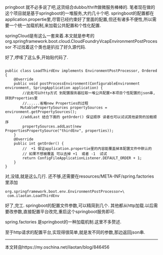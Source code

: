 pringboot 就不必多说了吧,这货结合dubbo/thrift做微服务棒棒的. 笔者现在做的这个项目就是基于springboot的一堆服务,大约几十个吧. springboot的配置都在application.propertie里,尽管已经约束好了里面的配置,但还有诸多不便性,所以需要一个统一加载机制,来加载公共配置和个性化配置.

springCloud是有这么一套来着.本文就是参考的org.springframework.boot.cloud.CloudFoundryVcapEnvironmentPostProcessor 不过找着这个类也是扒拉了好久源代码.

好了,啰嗦了这么多,开始贴代码了.



```

public class LoadThirdEnv implements EnvironmentPostProcessor, Ordered {
    @Override
    public void postProcessEnvironment(ConfigurableEnvironment environment, SpringApplication application) {
        //此处可以http方式 到配置服务器拉取一堆公共配置+本项目个性配置的json串,拼到Properties里
        //......省略new Properties的过程
       MutablePropertySources propertySources = environment.getPropertySources();
       //addLast 结合下面的 getOrder() 保证顺序 读者也可以试试其他姿势的加载顺序
        propertySources.addLast(new PropertiesPropertySource("thirdEnv", properties));
    }
    @Override
    public int getOrder() {
        //  +1 保证application.propertie里的内容能覆盖掉本配置文件中默认的
        // 如果不想被覆盖 可以去掉 +1  或者 -1  试试
        return ConfigFileApplicationListener.DEFAULT_ORDER + 1;
    }
}

```

对,没错,就是这么几行. 还不够,还需要在resources/META-INF/spring.factories里添加

```
org.springframework.boot.env.EnvironmentPostProcessor=\
 com.ilaotan.LoadThirdEnv
```

好了,完工. springboot的配置文件参数,可以精简到几个. 其他都从http加载.以后需要改参数,直接配置平台改完,重启这个springboot服务即可.

spring.factories 是springboot的一种加载机制.这里不多赘述.

至于http请求的配置平台,实现得很简单,就是发不同的参数,那边返回json串.


---

本文转自https://my.oschina.net/ilaotan/blog/846456
